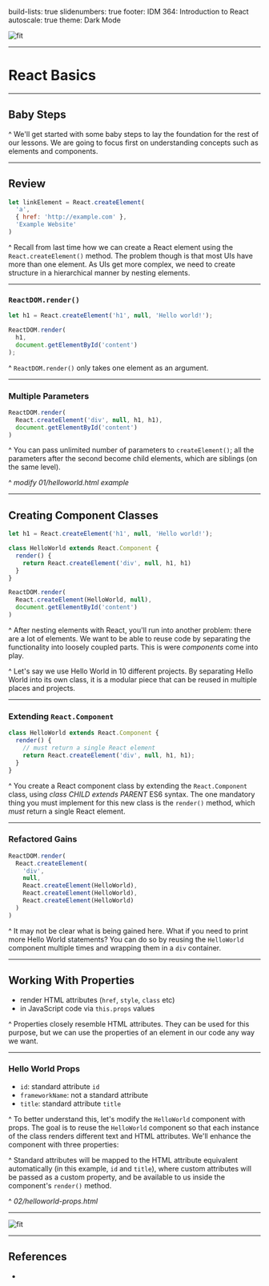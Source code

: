 build-lists: true
slidenumbers: true
footer: IDM 364: Introduction to React
autoscale: true
theme: Dark Mode

![fit](https://reactjs.org/logo-og.png)

---

# React Basics

---

## Baby Steps

^ We'll get started with some baby steps to lay the foundation for the rest of our lessons. We are going to focus first on understanding concepts such as elements and components.

---

## Review

```javascript
let linkElement = React.createElement(
  'a',
  { href: 'http://example.com' },
  'Example Website'
)
```

^ Recall from last time how we can create a React element using the `React.createElement()` method. The problem though is that most UIs have more than one element. As UIs get more complex, we need to create structure in a hierarchical manner by nesting elements.

---

### `ReactDOM.render()`

```javascript
let h1 = React.createElement('h1', null, 'Hello world!');

ReactDOM.render(
  h1,
  document.getElementById('content')
);
```

^ `ReactDOM.render()` only takes one element as an argument.

---

### Multiple Parameters

```javascript
ReactDOM.render(
  React.createElement('div', null, h1, h1),
  document.getElementById('content')
)
```

^ You can pass unlimited number of parameters to `createElement()`; all the parameters after the second become child elements, which are siblings (on the same level).

^ _modify 01/helloworld.html example_

---

## Creating Component Classes

```javascript
let h1 = React.createElement('h1', null, 'Hello world!');

class HelloWorld extends React.Component {
  render() {
    return React.createElement('div', null, h1, h1)
  }
}

ReactDOM.render(
  React.createElement(HelloWorld, null),
  document.getElementById('content')
)
```

^ After nesting elements with React, you'll run into another problem: there are a lot of elements. We want to be able to reuse code by separating the functionality into loosely coupled parts. This is were _components_ come into play.

^ Let's say we use Hello World in 10 different projects. By separating Hello World into its own class, it is a modular piece that can be reused in multiple places and projects.

---

### Extending `React.Component`

```javascript
class HelloWorld extends React.Component {
  render() {
    // must return a single React element
    return React.createElement('div', null, h1, h1);
  }
}
```

^ You create a React component class by extending the `React.Component` class, using _class CHILD extends PARENT_ ES6 syntax. The one mandatory thing you must implement for this new class is the `render()` method, which _must_ return a single React element.

---

### Refactored Gains

```javascript
ReactDOM.render(
  React.createElement(
    'div',
    null,
    React.createElement(HelloWorld),
    React.createElement(HelloWorld),
    React.createElement(HelloWorld)
  )
)
```

^ It may not be clear what is being gained here. What if you need to print more Hello World statements? You can do so by reusing the `HelloWorld` component multiple times and wrapping them in a `div` container.

---

## Working With Properties

- render HTML attributes (`href`, `style`, `class` etc)
- in JavaScript code via `this.props` values

^ Properties closely resemble HTML attributes. They can be used for this purpose, but we can use the properties of an element in our code any way we want.

---

### Hello World Props

- `id`: standard attribute `id`
- `frameworkName`: not a standard attribute
- `title`: standard attribute `title`

^ To better understand this, let's modify the `HelloWorld` component with props. The goal is to reuse the `HelloWorld` component so that each instance of the class renders different text and HTML attributes. We'll enhance the component with three properties:

^ Standard attributes will be mapped to the HTML attribute equivalent automatically (in this example, `id` and `title`), where custom attributes will be passed as a custom property, and be available to us inside the component's `render()` method.

^ _02/helloworld-props.html_

---

![fit](https://media.giphy.com/media/tf9j98QUJrdAs/giphy.gif)

---

## References

- [^1]: Mardan, Azat, and John Sonmez. React Quickly Painless Web Apps with React, JSX, Redux, and GraphQL. Manning, 2016. pages 153, 155, 162, 166, 180-183, 188-189, 194, 202-203, 208-209

